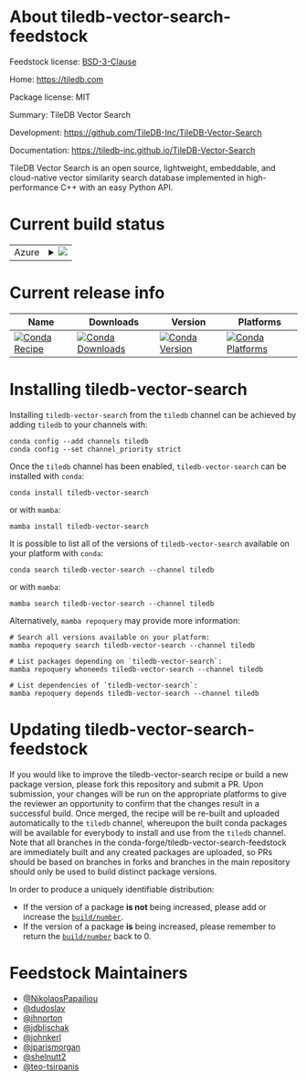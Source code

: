 About tiledb-vector-search-feedstock
====================================

Feedstock license: [BSD-3-Clause](https://github.com/conda-forge/tiledb-vector-search-feedstock/blob/main/LICENSE.txt)

Home: https://tiledb.com

Package license: MIT

Summary: TileDB Vector Search

Development: https://github.com/TileDB-Inc/TileDB-Vector-Search

Documentation: https://tiledb-inc.github.io/TileDB-Vector-Search

TileDB Vector Search is an open source, lightweight, embeddable, and cloud-native
vector similarity search database implemented in high-performance C++ with an easy
Python API.


Current build status
====================


<table>
    
  <tr>
    <td>Azure</td>
    <td>
      <details>
        <summary>
          <a href="https://dev.azure.com/TileDB-Inc/CI/_build/latest?definitionId=48&branchName=main">
            <img src="https://dev.azure.com/TileDB-Inc/CI/_apis/build/status/tiledb-vector-search-feedstock?branchName=main">
          </a>
        </summary>
        <table>
          <thead><tr><th>Variant</th><th>Status</th></tr></thead>
          <tbody><tr>
              <td>linux_64_numpy1.22python3.10.____cpython</td>
              <td>
                <a href="https://dev.azure.com/TileDB-Inc/CI/_build/latest?definitionId=48&branchName=main">
                  <img src="https://dev.azure.com/TileDB-Inc/CI/_apis/build/status/tiledb-vector-search-feedstock?branchName=main&jobName=linux&configuration=linux%20linux_64_numpy1.22python3.10.____cpython" alt="variant">
                </a>
              </td>
            </tr><tr>
              <td>linux_64_numpy1.22python3.9.____cpython</td>
              <td>
                <a href="https://dev.azure.com/TileDB-Inc/CI/_build/latest?definitionId=48&branchName=main">
                  <img src="https://dev.azure.com/TileDB-Inc/CI/_apis/build/status/tiledb-vector-search-feedstock?branchName=main&jobName=linux&configuration=linux%20linux_64_numpy1.22python3.9.____cpython" alt="variant">
                </a>
              </td>
            </tr><tr>
              <td>linux_64_numpy1.23python3.11.____cpython</td>
              <td>
                <a href="https://dev.azure.com/TileDB-Inc/CI/_build/latest?definitionId=48&branchName=main">
                  <img src="https://dev.azure.com/TileDB-Inc/CI/_apis/build/status/tiledb-vector-search-feedstock?branchName=main&jobName=linux&configuration=linux%20linux_64_numpy1.23python3.11.____cpython" alt="variant">
                </a>
              </td>
            </tr><tr>
              <td>osx_64_numpy1.22python3.10.____cpython</td>
              <td>
                <a href="https://dev.azure.com/TileDB-Inc/CI/_build/latest?definitionId=48&branchName=main">
                  <img src="https://dev.azure.com/TileDB-Inc/CI/_apis/build/status/tiledb-vector-search-feedstock?branchName=main&jobName=osx&configuration=osx%20osx_64_numpy1.22python3.10.____cpython" alt="variant">
                </a>
              </td>
            </tr><tr>
              <td>osx_64_numpy1.22python3.9.____cpython</td>
              <td>
                <a href="https://dev.azure.com/TileDB-Inc/CI/_build/latest?definitionId=48&branchName=main">
                  <img src="https://dev.azure.com/TileDB-Inc/CI/_apis/build/status/tiledb-vector-search-feedstock?branchName=main&jobName=osx&configuration=osx%20osx_64_numpy1.22python3.9.____cpython" alt="variant">
                </a>
              </td>
            </tr><tr>
              <td>osx_64_numpy1.23python3.11.____cpython</td>
              <td>
                <a href="https://dev.azure.com/TileDB-Inc/CI/_build/latest?definitionId=48&branchName=main">
                  <img src="https://dev.azure.com/TileDB-Inc/CI/_apis/build/status/tiledb-vector-search-feedstock?branchName=main&jobName=osx&configuration=osx%20osx_64_numpy1.23python3.11.____cpython" alt="variant">
                </a>
              </td>
            </tr><tr>
              <td>osx_arm64_numpy1.22python3.10.____cpython</td>
              <td>
                <a href="https://dev.azure.com/TileDB-Inc/CI/_build/latest?definitionId=48&branchName=main">
                  <img src="https://dev.azure.com/TileDB-Inc/CI/_apis/build/status/tiledb-vector-search-feedstock?branchName=main&jobName=osx&configuration=osx%20osx_arm64_numpy1.22python3.10.____cpython" alt="variant">
                </a>
              </td>
            </tr><tr>
              <td>osx_arm64_numpy1.22python3.9.____cpython</td>
              <td>
                <a href="https://dev.azure.com/TileDB-Inc/CI/_build/latest?definitionId=48&branchName=main">
                  <img src="https://dev.azure.com/TileDB-Inc/CI/_apis/build/status/tiledb-vector-search-feedstock?branchName=main&jobName=osx&configuration=osx%20osx_arm64_numpy1.22python3.9.____cpython" alt="variant">
                </a>
              </td>
            </tr><tr>
              <td>osx_arm64_numpy1.23python3.11.____cpython</td>
              <td>
                <a href="https://dev.azure.com/TileDB-Inc/CI/_build/latest?definitionId=48&branchName=main">
                  <img src="https://dev.azure.com/TileDB-Inc/CI/_apis/build/status/tiledb-vector-search-feedstock?branchName=main&jobName=osx&configuration=osx%20osx_arm64_numpy1.23python3.11.____cpython" alt="variant">
                </a>
              </td>
            </tr>
          </tbody>
        </table>
      </details>
    </td>
  </tr>
</table>

Current release info
====================

| Name | Downloads | Version | Platforms |
| --- | --- | --- | --- |
| [![Conda Recipe](https://img.shields.io/badge/recipe-tiledb--vector--search-green.svg)](https://anaconda.org/tiledb/tiledb-vector-search) | [![Conda Downloads](https://img.shields.io/conda/dn/tiledb/tiledb-vector-search.svg)](https://anaconda.org/tiledb/tiledb-vector-search) | [![Conda Version](https://img.shields.io/conda/vn/tiledb/tiledb-vector-search.svg)](https://anaconda.org/tiledb/tiledb-vector-search) | [![Conda Platforms](https://img.shields.io/conda/pn/tiledb/tiledb-vector-search.svg)](https://anaconda.org/tiledb/tiledb-vector-search) |

Installing tiledb-vector-search
===============================

Installing `tiledb-vector-search` from the `tiledb` channel can be achieved by adding `tiledb` to your channels with:

```
conda config --add channels tiledb
conda config --set channel_priority strict
```

Once the `tiledb` channel has been enabled, `tiledb-vector-search` can be installed with `conda`:

```
conda install tiledb-vector-search
```

or with `mamba`:

```
mamba install tiledb-vector-search
```

It is possible to list all of the versions of `tiledb-vector-search` available on your platform with `conda`:

```
conda search tiledb-vector-search --channel tiledb
```

or with `mamba`:

```
mamba search tiledb-vector-search --channel tiledb
```

Alternatively, `mamba repoquery` may provide more information:

```
# Search all versions available on your platform:
mamba repoquery search tiledb-vector-search --channel tiledb

# List packages depending on `tiledb-vector-search`:
mamba repoquery whoneeds tiledb-vector-search --channel tiledb

# List dependencies of `tiledb-vector-search`:
mamba repoquery depends tiledb-vector-search --channel tiledb
```




Updating tiledb-vector-search-feedstock
=======================================

If you would like to improve the tiledb-vector-search recipe or build a new
package version, please fork this repository and submit a PR. Upon submission,
your changes will be run on the appropriate platforms to give the reviewer an
opportunity to confirm that the changes result in a successful build. Once
merged, the recipe will be re-built and uploaded automatically to the
`tiledb` channel, whereupon the built conda packages will be available for
everybody to install and use from the `tiledb` channel.
Note that all branches in the conda-forge/tiledb-vector-search-feedstock are
immediately built and any created packages are uploaded, so PRs should be based
on branches in forks and branches in the main repository should only be used to
build distinct package versions.

In order to produce a uniquely identifiable distribution:
 * If the version of a package **is not** being increased, please add or increase
   the [``build/number``](https://docs.conda.io/projects/conda-build/en/latest/resources/define-metadata.html#build-number-and-string).
 * If the version of a package **is** being increased, please remember to return
   the [``build/number``](https://docs.conda.io/projects/conda-build/en/latest/resources/define-metadata.html#build-number-and-string)
   back to 0.

Feedstock Maintainers
=====================

* [@NikolaosPapailiou](https://github.com/NikolaosPapailiou/)
* [@dudoslav](https://github.com/dudoslav/)
* [@ihnorton](https://github.com/ihnorton/)
* [@jdblischak](https://github.com/jdblischak/)
* [@johnkerl](https://github.com/johnkerl/)
* [@jparismorgan](https://github.com/jparismorgan/)
* [@shelnutt2](https://github.com/shelnutt2/)
* [@teo-tsirpanis](https://github.com/teo-tsirpanis/)

